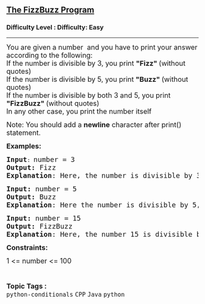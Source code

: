 <h2><a href="https://www.geeksforgeeks.org/problems/the-fizzbuzz-program/1?page=1&category=Java&difficulty=Basic,Easy&status=unsolved&sortBy=submissions">The FizzBuzz Program</a></h2><h3>Difficulty Level : Difficulty: Easy</h3><hr><div class="problems_problem_content__Xm_eO"><p><span style="font-size: 18px;">You are given a number&nbsp; and you have to print your answer according to the following:<br>If the number is divisible by 3, you print <strong>"Fizz" </strong>(without quotes)<br>If the number is divisible by 5, you print <strong>"Buzz" </strong>(without quotes)<br>If the number is divisible by both 3 and 5, you print <strong>"FizzBuzz" </strong>(without quotes)<br>In any other case, you print the number itself</span></p>
<p><span style="font-size: 18px;">Note: </span><span style="font-size: 18px;">You should add a&nbsp;<strong>newline</strong>&nbsp;character after print() statement.</span></p>
<p><span style="font-size: 18px;"><strong>Examples:</strong></span></p>
<pre><span style="font-size: 18px;"><strong>Input</strong></span>: <span style="font-size: 18px;">number = 3
<strong>Output:</strong> Fizz
<strong>Explanation</strong>: Here, the number is divisible by 3, so Fizz is printed.</span></pre>
<pre><span style="font-size: 18px;"><strong>Input: </strong>number = 5
<strong>Output: </strong>Buzz
<strong>Explanation</strong>: Here the number is divisible by 5, so Buzz is printed.</span></pre>
<pre><span style="font-size: 18px;"><strong>Input: </strong>number = 15
<strong>Output: </strong>FizzBuzz
<strong>Explanation</strong>: Here, the number 15 is divisible by both 3 and 5, so FizzBuzz is printed.</span></pre>
<p><strong><span style="font-size: 18px;">Constraints:</span></strong></p>
<p><span style="font-size: 18px;">1 &lt;= number &lt;= 100</span></p></div><br><p><span style=font-size:18px><strong>Topic Tags : </strong><br><code>python-conditionals</code>&nbsp;<code>CPP</code>&nbsp;<code>Java</code>&nbsp;<code>python</code>&nbsp;